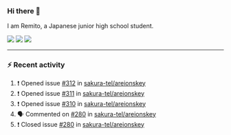 ### Hi there 👋

I am Remito, a Japanese junior high school student.

[![](https://img.shields.io/mastodon/follow/000000001?domain=https%3A%2F%2Fchillout.chat&style=social)](https://chillout.chat/@remito)
[![](https://img.shields.io/badge/discord-%236C54E8.svg?&style=flat&logo=discord&logoColor=white)](https://discord.com/users/786524349015261204)
[![](https://img.shields.io/badge/Keybase-%23E3E049.svg?&style=flat&logo=Keybase&logoColor=black)](https://keybase.io/remito)

---

### ⚡ Recent activity

<!--START_SECTION:activity--> 
1. ❗️ Opened issue [#312](https://github.com/sakura-tel/areionskey/issues/312) in [sakura-tel/areionskey](https://github.com/sakura-tel/areionskey)
2. ❗️ Opened issue [#311](https://github.com/sakura-tel/areionskey/issues/311) in [sakura-tel/areionskey](https://github.com/sakura-tel/areionskey)
3. ❗️ Opened issue [#310](https://github.com/sakura-tel/areionskey/issues/310) in [sakura-tel/areionskey](https://github.com/sakura-tel/areionskey)
4. 🗣 Commented on [#280](https://github.com/sakura-tel/areionskey/issues/280) in [sakura-tel/areionskey](https://github.com/sakura-tel/areionskey)
5. ❗️ Closed issue [#280](https://github.com/sakura-tel/areionskey/issues/280) in [sakura-tel/areionskey](https://github.com/sakura-tel/areionskey)
<!--END_SECTION:activity-->
